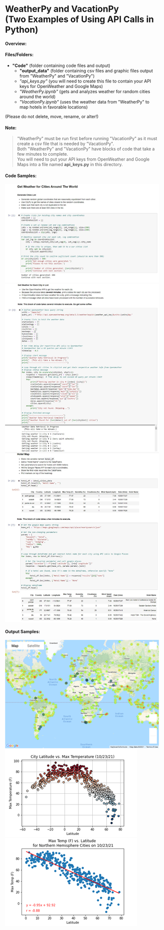 <h1> WeatherPy and VacationPy <br> (Two Examples of Using API Calls in Python) </h1>

#### Overview: 

#### Files/Folders:

+ **"Code"** (folder containing code files and output) <br>
  - **"output_data"**  (folder containing csv files and graphic files output from "WeatherPy" and "VacationPy") <br>
  - *"api_keys.py"* (you will need to create this file to contain your API keys for OpenWeather and Google Maps) <br>
  - *"WeatherPy.ipynb"* (gets and analyzes weather for random cities around the world) <br>
  - *"VacationPy.ipynb"* (uses the weather data from "WeatherPy" to map hotels in favorable locations) <br>

(Please do not delete, move, rename, or alter!)

#### Note:

> "WeatherPy" must be run first before running "VacationPy" as it must create a csv file that is needed by "VacationPy". <br>
> Both "WeatherPy" and "VacationPy" have blocks of code that take a few minutes to complete. <br>
> You will need to put your API keys from OpenWeather and Google Maps into a file named **api_keys.py** in this directory. <br>

#### Code Samples:

<img src="Images/GetCitiesCode.jpg">

<img src="Images/GetWeatherCode.jpg">

<img src="Images/HotelMapCode.jpg">

#### Output Samples:

<img src="Images/hotelmap.png">

<img src="Images/world_temps.png">

<img src="Images/northern_temps_analysis.png">
